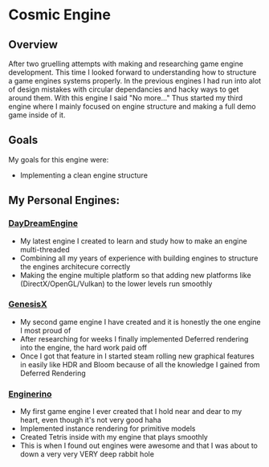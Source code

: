 # Cosmic Engine

## Overview
After two gruelling attempts with making and researching game engine development. This time I looked forward to understanding how to structure 
a game engines systems properly. In the previous engines I had run into alot of design mistakes with circular dependancies and hacky ways to
get around them. With this engine I said "No more..." Thus started my third engine where I mainly focused on engine structure and making a full
demo game inside of it.

## Goals
My goals for this engine were:
- Implementing a clean engine structure


## My Personal Engines:
### [**DayDreamEngine**](https://github.com/mray2014/DayDreamEngine)
- My latest engine I created to learn and study how to make an engine multi-threaded
- Combining all my years of experience with building engines to structure the engines architecure correctly
- Making the engine multiple platform so that adding new platforms like (DirectX/OpenGL/Vulkan) to the lower levels run smoothly


### [**GenesisX**](https://github.com/mray2014/GenesisX)
- My second game engine I have created and it is honestly the one engine I most proud of
- After researching for weeks I finally implemented Deferred rendering into the engine, the hard work paid off
- Once I got that feature in I started steam rolling new graphical features in easily like HDR and Bloom because of all the knowledge I gained from Deferred Rendering


### [**Enginerino**](https://github.com/mray2014/Enginerino)
- My first game engine I ever created that I hold near and dear to my heart, even though it's not very good haha
- Implemented instance rendering for primitive models
- Created Tetris inside with my engine that plays smoothly
- This is when I found out engines were awesome and that I was about to down a very very VERY deep rabbit hole

